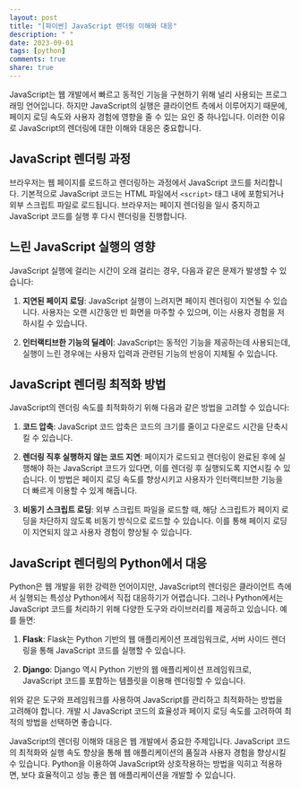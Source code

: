 ```yaml
---
layout: post
title: "[파이썬] JavaScript 렌더링 이해와 대응"
description: " "
date: 2023-09-01
tags: [python]
comments: true
share: true
---
```


JavaScript는 웹 개발에서 빠르고 동적인 기능을 구현하기 위해 널리 사용되는 프로그래밍 언어입니다. 하지만 JavaScript의 실행은 클라이언트 측에서 이루어지기 때문에, 페이지 로딩 속도와 사용자 경험에 영향을 줄 수 있는 요인 중 하나입니다. 이러한 이유로 JavaScript의 렌더링에 대한 이해와 대응은 중요합니다.

## JavaScript 렌더링 과정

브라우저는 웹 페이지를 로드하고 렌더링하는 과정에서 JavaScript 코드를 처리합니다. 기본적으로 JavaScript 코드는 HTML 파일에서 `<script>` 태그 내에 포함되거나 외부 스크립트 파일로 로드됩니다. 브라우저는 페이지 렌더링을 일시 중지하고 JavaScript 코드를 실행 후 다시 렌더링을 진행합니다.

## 느린 JavaScript 실행의 영향

JavaScript 실행에 걸리는 시간이 오래 걸리는 경우, 다음과 같은 문제가 발생할 수 있습니다:

1. **지연된 페이지 로딩**: JavaScript 실행이 느려지면 페이지 렌더링이 지연될 수 있습니다. 사용자는 오랜 시간동안 빈 화면을 마주할 수 있으며, 이는 사용자 경험을 저하시킬 수 있습니다.

2. **인터랙티브한 기능의 딜레이**: JavaScript는 동적인 기능을 제공하는데 사용되는데, 실행이 느린 경우에는 사용자 입력과 관련된 기능의 반응이 지체될 수 있습니다.

## JavaScript 렌더링 최적화 방법

JavaScript의 렌더링 속도를 최적화하기 위해 다음과 같은 방법을 고려할 수 있습니다:

1. **코드 압축**: JavaScript 코드 압축은 코드의 크기를 줄이고 다운로드 시간을 단축시킬 수 있습니다. 

2. **렌더링 직후 실행하지 않는 코드 지연**: 페이지가 로드되고 렌더링이 완료된 후에 실행해야 하는 JavaScript 코드가 있다면, 이를 렌더링 후 실행되도록 지연시킬 수 있습니다. 이 방법은 페이지 로딩 속도를 향상시키고 사용자가 인터랙티브한 기능을 더 빠르게 이용할 수 있게 해줍니다.

3. **비동기 스크립트 로딩**: 외부 스크립트 파일을 로드할 때, 해당 스크립트가 페이지 로딩을 차단하지 않도록 비동기 방식으로 로드할 수 있습니다. 이를 통해 페이지 로딩이 지연되지 않고 사용자 경험이 향상될 수 있습니다.

## JavaScript 렌더링의 Python에서 대응

Python은 웹 개발을 위한 강력한 언어이지만, JavaScript의 렌더링은 클라이언트 측에서 실행되는 특성상 Python에서 직접 대응하기가 어렵습니다. 그러나 Python에서는 JavaScript 코드를 처리하기 위해 다양한 도구와 라이브러리를 제공하고 있습니다. 예를 들면:

1. **Flask**: Flask는 Python 기반의 웹 애플리케이션 프레임워크로, 서버 사이드 렌더링을 통해 JavaScript 코드를 실행할 수 있습니다.

2. **Django**: Django 역시 Python 기반의 웹 애플리케이션 프레임워크로, JavaScript 코드를 포함하는 템플릿을 이용해 렌더링할 수 있습니다.

위와 같은 도구와 프레임워크를 사용하여 JavaScript를 관리하고 최적화하는 방법을 고려해야 합니다. 개발 시 JavaScript 코드의 효율성과 페이지 로딩 속도를 고려하여 최적의 방법을 선택하면 좋습니다.

JavaScript의 렌더링 이해와 대응은 웹 개발에서 중요한 주제입니다. JavaScript 코드의 최적화와 실행 속도 향상을 통해 웹 애플리케이션의 품질과 사용자 경험을 향상시킬 수 있습니다. Python을 이용하여 JavaScript와 상호작용하는 방법을 익히고 적용하면, 보다 효율적이고 성능 좋은 웹 애플리케이션을 개발할 수 있습니다.